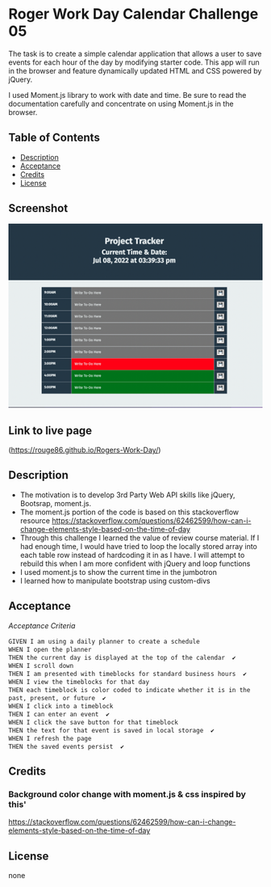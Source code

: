 # Roger Work Day Calendar Challenge 05
The task is to create a simple calendar application that allows a user to save events for each hour of the day by modifying starter code. This app will run in the browser and feature dynamically updated HTML and CSS powered by jQuery.

I used Moment.js library to work with date and time. Be sure to read the documentation carefully and concentrate on using Moment.js in the browser.

## Table of Contents
- [Description](#description)
- [Acceptance](#acceptance)
- [Credits](#credits)
- [License](#license)

## Screenshot
![alt text](https://github.com/rouge86/Rogers-Work-Day/blob/2164a6e76d379f0491b20455158deea7d42261ac/Rogers%20Work%20Day.png?raw=true)

## Link to live page
(https://rouge86.github.io/Rogers-Work-Day/)


## Description
- The motivation is to develop 3rd Party Web API skills like jQuery, Bootsrap, moment.js.
- The moment.js portion of the code is based on this stackoverflow resource https://stackoverflow.com/questions/62462599/how-can-i-change-elements-style-based-on-the-time-of-day
- Through this challenge I learned the value of review course material. If I had enough time, I would have tried to loop the locally stored array into each table row instead of hardcoding it in as I have. I will attempt to rebuild this when I am more confident with jQuery and loop functions
- I used moment.js to show the current time in the jumbotron
- I learned how to manipulate bootstrap using custom-divs

## Acceptance
*Acceptance Criteria*
```
GIVEN I am using a daily planner to create a schedule
WHEN I open the planner
THEN the current day is displayed at the top of the calendar  ✔️
WHEN I scroll down
THEN I am presented with timeblocks for standard business hours  ✔️
WHEN I view the timeblocks for that day 
THEN each timeblock is color coded to indicate whether it is in the past, present, or future  ✔️
WHEN I click into a timeblock
THEN I can enter an event  ✔️
WHEN I click the save button for that timeblock
THEN the text for that event is saved in local storage  ✔️
WHEN I refresh the page
THEN the saved events persist  ✔️
```

## Credits

### Background color change with moment.js & css inspired by this'
https://stackoverflow.com/questions/62462599/how-can-i-change-elements-style-based-on-the-time-of-day

## License

none
